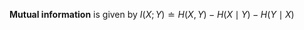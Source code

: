 **Mutual information** is given by $I(X ; Y ) \doteq H\left(X , Y \right) - H(X \mid Y) - H(Y \mid X)$
